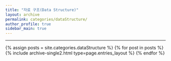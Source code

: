 ```yaml
---
title: "자료 구조(Data Structure)"
layout: archive
permalink: categories/dataStructure/
author_profile: true
sidebar_main: true
---
```


***

{% assign posts = site.categories.dataStructure %}
{% for post in posts %} {% include archive-single2.html type=page.entries_layout %} {% endfor %}